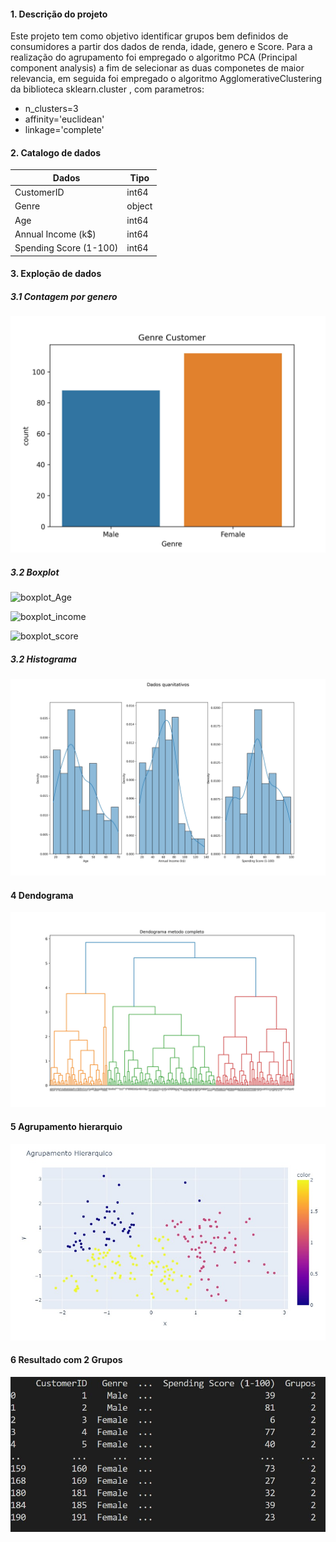 #### 1. Descrição do projeto
 <p>
 Este projeto tem como  objetivo identificar grupos bem definidos de consumidores a partir dos dados de renda, idade, genero e Score. Para a realização do agrupamento foi empregado o algoritmo PCA (Principal component analysis) a fim de selecionar as duas componetes de maior relevancia, em seguida foi empregado o
 algoritmo AgglomerativeClustering da biblioteca sklearn.cluster , com parametros:
 </p>

 * n_clusters=3
 * affinity='euclidean'  
 * linkage='complete'

#### 2. Catalogo de dados

|Dados| Tipo|
|-----|-----|
|CustomerID|int64|
|Genre| object|
|Age|int64|
|Annual Income (k$)| int64|
|Spending Score (1-100)| int64|

#### 3. Exploção de dados

##### 3.1 Contagem por genero
![Genero](Genero.jpg)
##### 3.2  Boxplot
![boxplot_Age](boxplot_Age%20.jpg)

![boxplot_income](boxplot_income%20.jpg)

![boxplot_score](boxplot_score%20.jpg)

##### 3.2  Histograma
![metricas](metricas.jpg)

#### 4 Dendograma
![dendograma_completo](dendograma_completo.jpg)
#### 5 Agrupamento hierarquio

![Dendograma](agrup_hierarquico.jpg)

#### 6 Resultado com 2 Grupos
![grupos](grupos.JPG)
